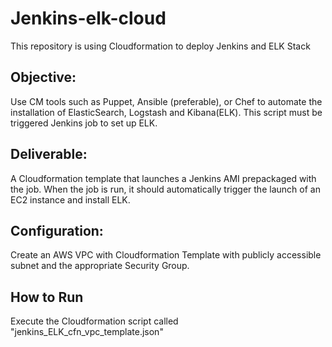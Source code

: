 # Jenkins-elk-cloud
This repository is using Cloudformation to deploy Jenkins and ELK Stack

## Objective:

Use CM tools such as Puppet, Ansible (preferable), or Chef to automate the installation of ElasticSearch, Logstash and Kibana(ELK). This script must be triggered Jenkins job to set up ELK.
 
## Deliverable:

A Cloudformation template that launches a Jenkins AMI prepackaged with the job. When the job is run, it should automatically trigger the launch of an EC2 instance and install ELK.

## Configuration: 

Create an AWS VPC with Cloudformation Template with  publicly accessible subnet and the appropriate Security Group. 

## How to Run 
Execute the Cloudformation script called  "jenkins_ELK_cfn_vpc_template.json"

